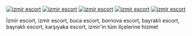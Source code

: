 [![izmir escort](https://github.com/user-attachments/assets/4acbfeb3-d09b-4421-9a2f-15a431d9de09)](https://izmirescobar6.xyz/)
[![izmir escort](https://github.com/user-attachments/assets/f6d9588a-faff-476d-8688-7296d9c2a2bd)](https://izmirescobar6.xyz/)
[![izmir escort](https://github.com/user-attachments/assets/9d2b42b9-5902-4249-9e18-013ea651888c)](https://izmirescobar6.xyz/)
[![izmir escort](https://github.com/user-attachments/assets/3a29063a-dbe7-454c-9b8a-23062c6c73fb)](https://izmirescobar6.xyz/)
[![izmir escort](https://github.com/user-attachments/assets/90e3a664-8fad-428a-978c-6d32261dd776)](https://izmirescobar6.xyz/)


İzmir escort, izmir escort, buca escort, bornova escort, bayraklı escort, bayraklı escort, karşıyaka escort, izmir'in tüm ilçelerine hizmet


